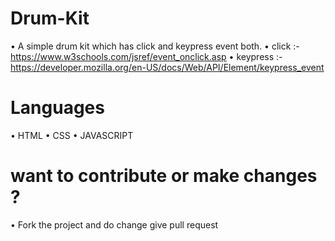 # Drum-Kit

• A simple drum kit which has click and keypress event both.
• click :- https://www.w3schools.com/jsref/event_onclick.asp
• keypress :- https://developer.mozilla.org/en-US/docs/Web/API/Element/keypress_event

# Languages

• HTML
• CSS
• JAVASCRIPT

# want to contribute or make changes ?

• Fork the project and do change give pull request
